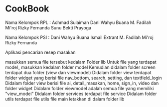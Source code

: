 # CookBook

Nama Kelompok RPL :
Achmad Sulaiman
Dani Wahyu Buana
M. Fadilah Mi'roj
Rizky Fernanda
Sunu Bekti Prayoga

Nama Kelompok PSI : 
Dani Wahyu Buana
Ismail Extrant 
M. Fadilah Mi'roj
Rizky Fernanda

Aplikasi pencarian resep masakan

masukkan semua file tersebut kedalam Folder lib
Untuk file yang terdapat model_ masukkan kedalam folder model
Kemudian didalam folder screen terdapat dua folder (view dan viewmodel)
Didalam folder view terdapat folder widget yang berisi file nav_bottom, search, setting, dan textfield_login
Didalam folder view berisi file ai, detail_masakan, home, sign_in, video dan folder widget
Didalam folder viewmodel adalah semua file yang memiliki "view_model"
Didalam folder services terdapat file service
Didalam folder utils terdapat file utils
file main letakkan di dalam folder lib
